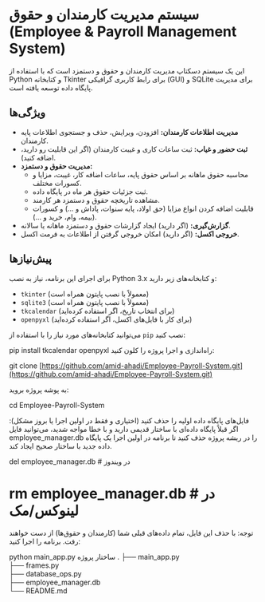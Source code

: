 # سیستم مدیریت کارمندان و حقوق (Employee & Payroll Management System)

این یک سیستم دسکتاپ مدیریت کارمندان و حقوق و دستمزد است که با استفاده از Python و کتابخانه Tkinter برای رابط کاربری گرافیکی (GUI) و SQLite برای مدیریت پایگاه داده توسعه یافته است.

## ویژگی‌ها

* **مدیریت اطلاعات کارمندان:** افزودن، ویرایش، حذف و جستجوی اطلاعات پایه کارمندان.
* **ثبت حضور و غیاب:** ثبت ساعات کاری و غیبت کارمندان (اگر این قابلیت رو دارید، اضافه کنید).
* **مدیریت حقوق و دستمزد:**
    * محاسبه حقوق ماهانه بر اساس حقوق پایه، ساعات اضافه کار، غیبت، مزایا و کسورات مختلف.
    * ثبت جزئیات حقوق هر ماه در پایگاه داده.
    * مشاهده تاریخچه حقوق و دستمزد هر کارمند.
    * قابلیت اضافه کردن انواع مزایا (حق اولاد، پایه سنوات، پاداش و ...) و کسورات (بیمه، وام، خرید و ...).
* **گزارش‌گیری:** (اگر دارید) ایجاد گزارشات حقوق و دستمزد ماهانه یا سالانه.
* **خروجی اکسل:** (اگر دارید) امکان خروجی گرفتن از اطلاعات به فرمت اکسل.

## پیش‌نیازها

برای اجرای این برنامه، نیاز به نصب Python 3.x و کتابخانه‌های زیر دارید:

* `tkinter` (معمولاً با نصب پایتون همراه است)
* `sqlite3` (معمولاً با نصب پایتون همراه است)
* `tkcalendar` (برای انتخاب تاریخ، اگر استفاده کرده‌اید)
* `openpyxl` (برای کار با فایل‌های اکسل، اگر استفاده کرده‌اید)

می‌توانید کتابخانه‌های مورد نیاز را با استفاده از `pip` نصب کنید:


pip install tkcalendar openpyxl
راه‌اندازی و اجرا
پروژه را کلون کنید:

git clone [https://github.com/amid-ahadi/Employee-Payroll-System.git](https://github.com/amid-ahadi/Employee-Payroll-System.git)

به پوشه پروژه بروید:

cd Employee-Payroll-System

فایل‌های پایگاه داده اولیه را حذف کنید (اختیاری و فقط در اولین اجرا یا بروز مشکل): اگر قبلاً پایگاه داده‌ای با ساختار قدیمی دارید و با خطا مواجه شدید، می‌توانید فایل employee_manager.db را در ریشه پروژه حذف کنید تا برنامه در اولین اجرا یک پایگاه داده جدید با ساختار صحیح ایجاد کند.

del employee_manager.db # در ویندوز
# rm employee_manager.db # در لینوکس/مک
توجه: با حذف این فایل، تمام داده‌های قبلی شما (کارمندان و حقوق‌ها) از دست خواهند رفت.
برنامه را اجرا کنید:


python main_app.py
ساختار پروژه
.
├── main_app.py          
├── frames.py             
├── database_ops.py       
├── employee_manager.db   
└── README.md            


